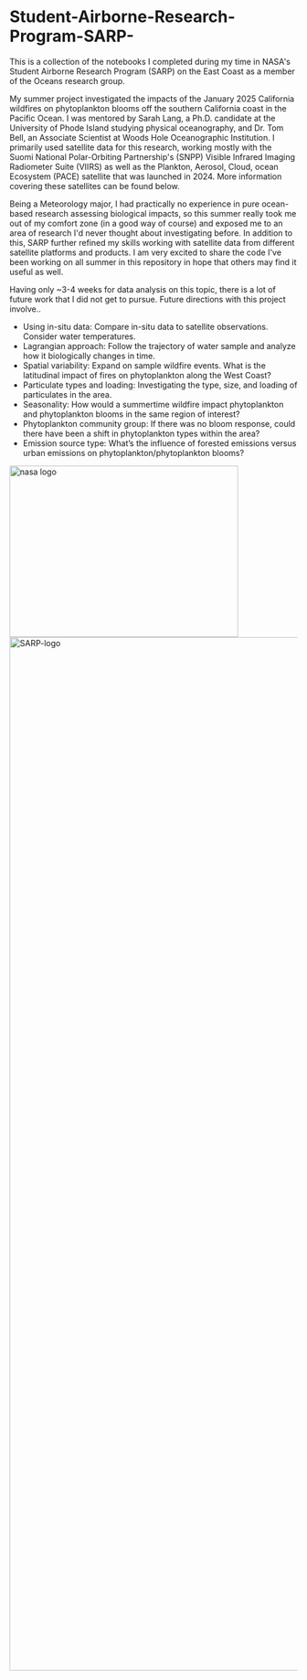 # Student-Airborne-Research-Program-SARP-
This is a collection of the notebooks I completed during my time in NASA's Student Airborne Research Program (SARP) on the East Coast as a member of the Oceans research group. 

My summer project investigated the impacts of the January 2025 California wildfires on phytoplankton blooms off the southern California coast in the Pacific Ocean. I was mentored by Sarah Lang, a Ph.D. candidate at the University of Phode Island studying physical oceanography, and Dr. Tom Bell, an Associate Scientist at Woods Hole Oceanographic Institution. I primarily used satellite data for this research, working mostly with the Suomi National Polar-Orbiting Partnership's (SNPP) Visible Infrared Imaging Radiometer Suite (VIIRS) as well as the Plankton, Aerosol, Cloud, ocean Ecosystem (PACE) satellite that was launched in 2024. More information covering these satellites can be found below.

Being a Meteorology major, I had practically no experience in pure ocean-based research assessing biological impacts, so this summer really took me out of my comfort zone (in a good way of course) and exposed me to an area of research I'd never thought about investigating before. In addition to this, SARP further refined my skills working with satellite data from different satellite platforms and products. I am very excited to share the code I've been working on all summer in this repository in hope that others may find it useful as well. 

Having only ~3-4 weeks for data analysis on this topic, there is a lot of future work that I did not get to pursue. Future directions with this project involve..
- Using in-situ data: Compare in-situ data to satellite observations. Consider water temperatures.
- Lagrangian approach: Follow the trajectory of water sample and analyze how it biologically changes in time. 
- Spatial variability: Expand on sample wildfire events. What is the latitudinal impact of fires on phytoplankton along the West Coast?
- Particulate types and loading: Investigating the type, size, and loading of particulates in the area.
- Seasonality: How would a summertime wildfire impact phytoplankton and phytoplankton blooms in the same region of interest?
- Phytoplankton community group: If there was no bloom response, could there have been a shift in phytoplankton types within the area?
- Emission source type: What’s the influence of forested emissions versus urban emissions on phytoplankton/phytoplankton blooms?
<img width="400" height="300" alt="nasa logo" src="https://github.com/user-attachments/assets/71192d75-063e-445f-8c68-f5a22bcb0adc" />
<img width="1800" height="1809" alt="SARP-logo" src="https://github.com/user-attachments/assets/56fd6944-1306-4eac-a35e-1922138500ea" />
